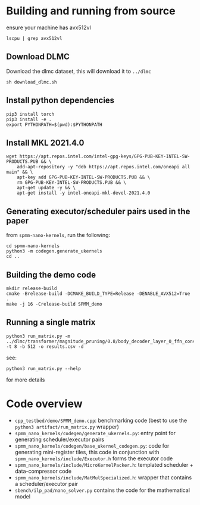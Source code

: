 # Building and running from source

ensure your machine has avx512vl
```
lscpu | grep avx512vl
```

## Download DLMC

Download the dlmc dataset, this will download it to `../dlmc`

```
sh download_dlmc.sh
```

## Install python dependencies

```
pip3 install torch
pip3 install -e .
export PYTHONPATH=$(pwd):$PYTHONPATH
```

## Install MKL 2021.4.0
```
wget https://apt.repos.intel.com/intel-gpg-keys/GPG-PUB-KEY-INTEL-SW-PRODUCTS.PUB && \
    add-apt-repository -y "deb https://apt.repos.intel.com/oneapi all main" && \
    apt-key add GPG-PUB-KEY-INTEL-SW-PRODUCTS.PUB && \
    rm GPG-PUB-KEY-INTEL-SW-PRODUCTS.PUB && \
    apt-get update -y && \
    apt-get install -y intel-oneapi-mkl-devel-2021.4.0
```

## Generating executor/scheduler pairs used in the paper
from `spmm-nano-kernels`, run the following:
```
cd spmm-nano-kernels
python3 -m codegen.generate_ukernels
cd ..
```

## Building the demo code
```
mkdir release-build
cmake -Brelease-build -DCMAKE_BUILD_TYPE=Release -DENABLE_AVX512=True .
make -j 16 -Crelease-build SPMM_demo
```

## Running a single matrix

```
python3 run_matrix.py -m ../dlmc/transformer/magnitude_pruning/0.8/body_decoder_layer_0_ffn_conv1_fully_connected.smtx -t 8 -b 512 -o results.csv -d
```
see:
```
python3 run_matrix.py --help
```
for more details

# Code overview

- `cpp_testbed/demo/SPMM_demo.cpp`: benchmarking code (best to use the `python3 artifact/run_matrix.py` wrapper)
- `spmm_nano_kernels/codegen/generate_ukernels.py`: entry point for generating scheduler/executor pairs
- `spmm_nano_kernels/codegen/base_ukernel_codegen.py`: code for generating mini-register tiles, this code in conjunction with `spmm_nano_kernels/include/Executor.h` forms the executor code
- `spmm_nano_kernels/include/MicroKernelPacker.h`: templated scheduler + data-compressor code
- `spmm_nano_kernels/include/MatMulSpecialized.h`: wrapper that contains a scheduler/executor pair
- `sbench/ilp_pad/nano_solver.py` contains the code for the mathematical model
